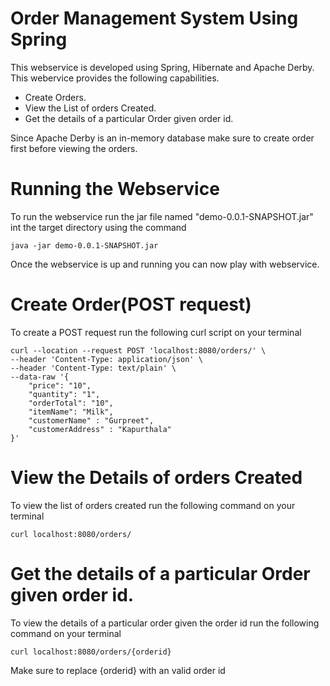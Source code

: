 # Order Management System Using Spring
This webservice is developed using Spring, Hibernate and Apache Derby. This webervice provides the following capabilities.
* Create Orders.
* View the List of orders Created.
* Get the details of a particular Order given order id.

Since Apache Derby is an in-memory database make sure to create order first before viewing the orders.

# Running the Webservice
To run the webservice run the jar file named "demo-0.0.1-SNAPSHOT.jar" int the target directory using the command 
```
java -jar demo-0.0.1-SNAPSHOT.jar
```
Once the webservice is up and running you can now play with webservice.

# Create Order(POST request)
To create a POST request run the following curl script on your terminal
```
curl --location --request POST 'localhost:8080/orders/' \
--header 'Content-Type: application/json' \
--header 'Content-Type: text/plain' \
--data-raw '{
    "price": "10",
    "quantity": "1",
    "orderTotal": "10",
    "itemName": "Milk",
    "customerName" : "Gurpreet",
    "customerAddress" : "Kapurthala"
}'
```
# View the Details of orders Created
To view the list of orders created run the following command on your terminal
```
curl localhost:8080/orders/ 
```

# Get the details of a particular Order given order id.
To view the details of a particular order given the order id run the following command on your terminal
```
curl localhost:8080/orders/{orderid}
```
Make sure to replace {orderid} with an valid order id
